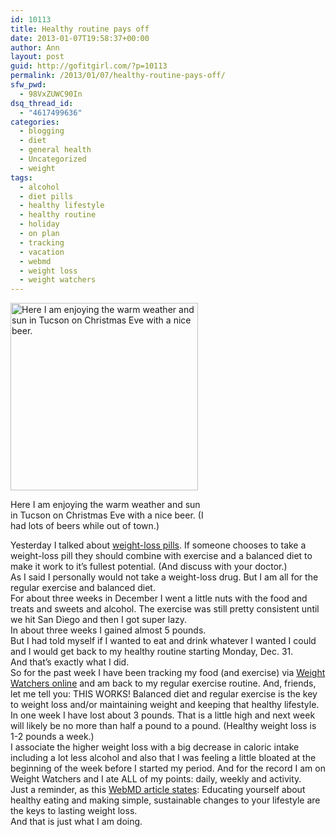 ```yaml
---
id: 10113
title: Healthy routine pays off
date: 2013-01-07T19:58:37+00:00
author: Ann
layout: post
guid: http://gofitgirl.com/?p=10113
permalink: /2013/01/07/healthy-routine-pays-off/
sfw_pwd:
  - 98VxZUWC90In
dsq_thread_id:
  - "4617499636"
categories:
  - blogging
  - diet
  - general health
  - Uncategorized
  - weight
tags:
  - alcohol
  - diet pills
  - healthy lifestyle
  - healthy routine
  - holiday
  - on plan
  - tracking
  - vacation
  - webmd
  - weight loss
  - weight watchers
---
```

<div id="attachment_10125" style="width: 310px" class="wp-caption alignleft">
  <a href="http://gofitgirl.com/?attachment_id=10125" rel="attachment wp-att-10125"><img class="size-medium wp-image-10125" alt="Here I am enjoying the warm weather and sun in Tucson on Christmas Eve with a nice beer." src="http://gofitgirl.com/wp-content/uploads/2013/01/beer-in-Tucson-300x300.jpg" width="300" height="300" /></a>
  
  <p class="wp-caption-text">
    Here I am enjoying the warm weather and sun in Tucson on Christmas Eve with a nice beer. (I had lots of beers while out of town.)
  </p>
</div>

  
Yesterday I talked about [weight-loss pills](http://gofitgirl.com/?p=10103). If someone chooses to take a weight-loss pill they should combine with exercise and a balanced diet to make it work to it&#8217;s fullest potential. (And discuss with your doctor.)  
As I said I personally would not take a weight-loss drug. But I am all for the regular exercise and balanced diet.  
For about three weeks in December I went a little nuts with the food and treats and sweets and alcohol. The exercise was still pretty consistent until we hit San Diego and then I got super lazy.  
In about three weeks I gained almost 5 pounds.  
But I had told myself if I wanted to eat and drink whatever I wanted I could and I would get back to my healthy routine starting Monday, Dec. 31.  
And that&#8217;s exactly what I did.  
So for the past week I have been tracking my food (and exercise) via [Weight Watchers online](http://www.weightwatchers.com/index.aspx) and am back to my regular exercise routine. And, friends, let me tell you: THIS WORKS! Balanced diet and regular exercise is the key to weight loss and/or maintaining weight and keeping that healthy lifestyle.  
In one week I have lost about 3 pounds. That is a little high and next week will likely be no more than half a pound to a pound. (Healthy weight loss is 1-2 pounds a week.)  
I associate the higher weight loss with a big decrease in caloric intake including a lot less alcohol and also that I was feeling a little bloated at the beginning of the week before I started my period. And for the record I am on Weight Watchers and I ate ALL of my points: daily, weekly and activity.  
Just a reminder, as this [WebMD article states](http://www.webmd.com/diet/features/truth-about-sensa): Educating yourself about healthy eating and making simple, sustainable changes to your lifestyle are the keys to lasting weight loss.  
And that is just what I am doing.